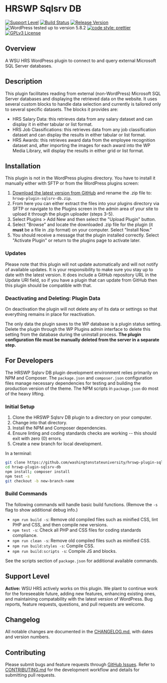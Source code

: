 # HRSWP Sqlsrv DB

[![Support Level](https://img.shields.io/badge/support-active-green.svg)](#support-level) [![Build Status](https://github.com/washingtonstateuniversity/hrswp-plugin-sqlsrv-db/actions/workflows/coding-standards.yml/badge.svg)](https://github.com/washingtonstateuniversity/hrswp-plugin-sqlsrv-db/actions) [![Release Version](https://img.shields.io/github/v/release/washingtonstateuniversity/hrswp-plugin-sqlsrv-db)](https://github.com/washingtonstateuniversity/hrswp-plugin-sqlsrv-db/releases/latest) ![WordPress tested up to version 5.8.2](https://img.shields.io/badge/WordPress-v5.8.2%20tested-success.svg) [![code style: prettier](https://img.shields.io/badge/code_style-prettier-ff69b4.svg)](https://github.com/prettier/prettier) [![GPLv3 License](https://img.shields.io/github/license/washingtonstateuniversity/hrswp-plugin-sqlsrv-db)](https://github.com/washingtonstateuniversity/hrswp-plugin-sqlsrv-db/blob/develop/LICENSE.md)

## Overview

A WSU HRS WordPress plugin to connect to and query external Microsoft SQL Server databases.

## Description

This plugin facilitates reading from external (non-WordPress) Microsoft SQL Server databases and displaying the retrieved data on the website. It uses several custom blocks to handle data selection and currently is tailored only to several specific datasets. The blocks it provides are:

- HRS Salary Data: this retrieves data from any salary dataset and can display it in either tabular or list format.
- HRS Job Classifications: this retrieves data from any job classification dataset and can display the results in either tabular or list format.
- HRS Awards: this retrieves award data from the employee recognition dataset and, after importing the images for each award into the WP Media Library, will display the results in either grid or list format.

## Installation

This plugin is not in the WordPress plugins directory. You have to install it manually either with SFTP or from the WordPress plugins screen:

1. [Download the latest version from GitHub](https://github.com/washingtonstateuniversity/hrswp-plugin-sqlsrv-db/archive/stable.zip) and rename the .zip file to: `hrswp-plugin-sqlsrv-db.zip`.
2. From here you can either extract the files into your plugins directory via SFTP or navigate to the Plugins screen in the admin area of your site to upload it through the plugin uploader (steps 3-5).
3. Select Plugins > Add New and then select the "Upload Plugin" button.
4. Select "Browse" and locate the downloaded .zip file for the plugin (it **must** be a file in .zip format) on your computer. Select "Install Now."
5. You should receive a message that the plugin installed correctly. Select "Activate Plugin" or return to the plugins page to activate later.

### Updates

Please note that this plugin will not update automatically and will not notify of available updates. It is your responsibility to make sure you stay up to date with the latest version. It does include a GitHub repository URL in the Update URI field, so if you have a plugin that can update from GitHub then this plugin should be compatible with that.

### Deactivating and Deleting: Plugin Data

On deactivation the plugin will not delete any of its data or settings so that everything remains in place for reactivation.

The only data the plugin saves to the WP database is a plugin status setting. Delete the plugin through the WP Plugins admin interface to delete this setting from the database during the uninstall process. **The plugin configuration file must be manually deleted from the server in a separate step.**

## For Developers

The HRSWP Sqlsrv DB plugin development environment relies primarily on NPM and Composer. The `package.json` and `composer.json` configuration files manage necessary dependencies for testing and building the production version of the theme. The NPM scripts in `package.json` do most of the heavy lifting.

### Initial Setup

1. Clone the HRSWP Sqlsrv DB plugin to a directory on your computer.
2. Change into that directory.
3. Install the NPM and Composer dependencies.
4. Ensure linting and coding standards checks are working -- this should exit with zero (0) errors.
5. Create a new branch for local development.

In a terminal:

~~~bash
git clone https://github.com/washingtonstateuniversity/hrswp-plugin-sqlsrv-db.git hrswp-plugin-sqlsrv-db
cd hrswp-plugin-sqlsrv-db
npm install; composer install
npm test -s
git checkout -b new-branch-name
~~~

### Build Commands

The following commands will handle basic build functions. (Remove the `-s` flag to show additional debug info.)

- `npm run build -s`: Remove old compiled files such as minified CSS, lint PHP and CSS, and then compile new versions.
- `npm test -s`: Check all PHP and CSS files for coding standards compliance.
- `npm run clean -s`: Remove old compiled files such as minified CSS.
- `npm run build:styles -s`: Compile CSS.
- `npm run build:scripts -s`: Compile JS and blocks.

See the scripts section of `package.json` for additional available commands.

## Support Level

**Active:** WSU HRS actively works on this plugin. We plant to continue work for the foreseeable future, adding new features, enhancing existing ones, and maintaining compatability with the latest version of WordPress. Bug reports, feature requests, questions, and pull requests are welcome.

## Changelog

All notable changes are documented in the [CHANGELOG.md](https://github.com/washingtonstateuniversity/hrswp-plugin-sqlsrv-db/blob/develop/CHANGELOG.md), with dates and version numbers.

## Contributing

Please submit bugs and feature requests through [GitHub Issues](https://github.com/washingtonstateuniversity/hrswp-plugin-sqlsrv-db/issues). Refer to [CONTRIBUTING.md](https://github.com/washingtonstateuniversity/hrswp-plugin-sqlsrv-db/blob/develop/CONTRIBUTING.md) for the development workflow and details for submitting pull requests.
